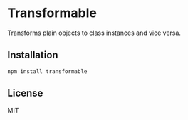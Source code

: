 # Transformable

Transforms plain objects to class instances and vice versa.

## Installation

```
npm install transformable
```

## License

MIT
